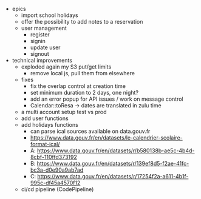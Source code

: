 * epics
    * import school holidays
    * offer the possibility to add notes to a reservation
    * user management
        * register
        * signin
        * update user
        * signout
* technical improvements
    * exploded again my S3 put/get limits
        * remove local js, pull them from elsewhere
    * fixes
        * fix the overlap control at creation time
        * set minimum duration to 2 days, one night?
        * add an error popup for API issues / work on message control
        * Calendar::toResa -> dates are translated in zulu time
    * a multi account setup test vs prod
    * add user functions
    * add holidays functions
        * can parse ical sources available on data.gouv.fr
        * https://www.data.gouv.fr/en/datasets/le-calendrier-scolaire-format-ical/
        * A: https://www.data.gouv.fr/en/datasets/r/b580138b-ae5c-4b4d-8cbf-110ffd373192
        * B: https://www.data.gouv.fr/en/datasets/r/139ef8d5-f2ae-41fc-bc3a-d0e90a9ab7ad
        * C: https://www.data.gouv.fr/en/datasets/r/17254f2a-a611-4b1f-995c-df45a4570f12
    * ci/cd pipeline (CodePipeline)